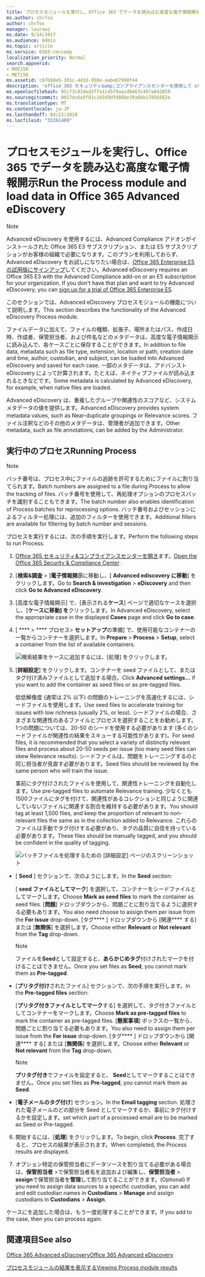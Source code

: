 ```yaml
---
title: プロセスモジュールを実行し、Office 365 でデータを読み込む高度な電子情報開示
ms.author: chrfox
author: chrfox
manager: laurawi
ms.date: 9/14/2017
ms.audience: Admin
ms.topic: article
ms.service: O365-seccomp
localization_priority: Normal
search.appverid:
- MOE150
- MET150
ms.assetid: c87bb0e5-301c-4d1d-958e-aabeb7990f44
description: 'office 365 セキュリティ&amp;コンプライアンスセンターを使用して office 365 Advanced eDiscovery にアクセスし、ケースに対して Process モジュールを実行する方法について説明します。  '
ms.openlocfilehash: 95c73c034ed2ffa1c45f9aacd8463c497a842859
ms.sourcegitcommit: 0017dc6a5f81c165d9dfd88be39a6bb17856582e
ms.translationtype: MT
ms.contentlocale: ja-JP
ms.lasthandoff: 04/23/2019
ms.locfileid: "32261409"
---
```

# <a name="run-the-process-module-and-load-data-in-office-365-advanced-ediscovery"></a><span data-ttu-id="eb8a4-103">プロセスモジュールを実行し、Office 365 でデータを読み込む高度な電子情報開示</span><span class="sxs-lookup"><span data-stu-id="eb8a4-103">Run the Process module and load data in Office 365 Advanced eDiscovery</span></span>

> [!NOTE]
> <span data-ttu-id="eb8a4-p101">Advanced eDiscovery を使用するには、Advanced Compliance アドオンがインストールされた Office 365 E3 サブスクリプション、または E5 サブスクリプションがお客様の組織で必要になります。このプランを利用しておらず、Advanced eDiscovery をお試しになりたい場合は、[Office 365 Enterprise E5 の試用版にサインアップ](https://go.microsoft.com/fwlink/p/?LinkID=698279)してください。</span><span class="sxs-lookup"><span data-stu-id="eb8a4-p101">Advanced eDiscovery requires an Office 365 E3 with the Advanced Compliance add-on or an E5 subscription for your organization. If you don't have that plan and want to try Advanced eDiscovery, you can [sign up for a trial of Office 365 Enterprise E5](https://go.microsoft.com/fwlink/p/?LinkID=698279).</span></span> 
  
<span data-ttu-id="eb8a4-106">このセクションでは、Advanced eDiscovery プロセスモジュールの機能について説明します。</span><span class="sxs-lookup"><span data-stu-id="eb8a4-106">This section describes the functionality of the Advanced eDiscovery Process module.</span></span> 
  
<span data-ttu-id="eb8a4-107">ファイルデータに加えて、ファイルの種類、拡張子、場所またはパス、作成日時、作成者、保管担当者、および件名などのメタデータは、高度な電子情報開示に読み込んで、各ケースごとに保存することができます。</span><span class="sxs-lookup"><span data-stu-id="eb8a4-107">In addition to file data, metadata such as file type, extension, location or path, creation date and time, author, custodian, and subject, can be loaded into Advanced eDiscovery and saved for each case.</span></span> <span data-ttu-id="eb8a4-108">一部のメタデータは、アドバンスト eDiscovery によって計算されます。たとえば、ネイティブファイルが読み込まれるときなどです。</span><span class="sxs-lookup"><span data-stu-id="eb8a4-108">Some metadata is calculated by Advanced eDiscovery, for example, when native files are loaded.</span></span> 
  
<span data-ttu-id="eb8a4-109">Advanced eDiscovery は、重複したグループや関連性のスコアなど、システムメタデータの値を提供します。</span><span class="sxs-lookup"><span data-stu-id="eb8a4-109">Advanced eDiscovery provides system metadata values, such as Near-duplicate groupings or Relevance scores.</span></span> <span data-ttu-id="eb8a4-110">ファイル注釈などのその他のメタデータは、管理者が追加できます。</span><span class="sxs-lookup"><span data-stu-id="eb8a4-110">Other metadata, such as file annotations, can be added by the Administrator.</span></span> 
  
## <a name="running-process"></a><span data-ttu-id="eb8a4-111">実行中のプロセス</span><span class="sxs-lookup"><span data-stu-id="eb8a4-111">Running Process</span></span>

> [!NOTE]
> <span data-ttu-id="eb8a4-112">バッチ番号は、プロセス中にファイルの追跡を許可するためにファイルに割り当てられます。</span><span class="sxs-lookup"><span data-stu-id="eb8a4-112">Batch numbers are assigned to a file during Process to allow the tracking of files.</span></span> <span data-ttu-id="eb8a4-113">バッチ番号を使用して、再処理オプションのプロセスバッチを識別することもできます。</span><span class="sxs-lookup"><span data-stu-id="eb8a4-113">The batch number also enables identification of Process batches for reprocessing options.</span></span> <span data-ttu-id="eb8a4-114">バッチ番号およびセッションによるフィルター処理には、追加のフィルターを使用できます。</span><span class="sxs-lookup"><span data-stu-id="eb8a4-114">Additional filters are available for filtering by batch number and sessions.</span></span> 
  
<span data-ttu-id="eb8a4-115">プロセスを実行するには、次の手順を実行します。</span><span class="sxs-lookup"><span data-stu-id="eb8a4-115">Perform the following steps to run Process.</span></span>
  
1. <span data-ttu-id="eb8a4-116">[Office 365 セキュリティ&amp;コンプライアンスセンターを開き](go-to-the-securitycompliance-center.md)ます。</span><span class="sxs-lookup"><span data-stu-id="eb8a4-116">[Open the Office 365 Security &amp; Compliance Center](go-to-the-securitycompliance-center.md) .</span></span> 
    
2. <span data-ttu-id="eb8a4-117">[**検索&amp;調査** \> ]**電子情報開示**に移動し、[ **Advanced ediscovery に移動**] をクリックします。</span><span class="sxs-lookup"><span data-stu-id="eb8a4-117">Go to **Search &amp; investigation** \> **eDiscovery** and then click **Go to Advanced eDiscovery**.</span></span>
    
3. <span data-ttu-id="eb8a4-118">[高度な電子情報開示] で、[表示される**ケース**] ページで適切なケースを選択し、[**ケースに移動] を**クリックします。</span><span class="sxs-lookup"><span data-stu-id="eb8a4-118">In Advanced eDiscovery, select the appropriate case in the displayed **Cases** page and click **Go to case**.</span></span>
    
4. <span data-ttu-id="eb8a4-119">[ \*\*\*\* \> \*\*\*\* プロセス\> **セットアップ**の準備] で、使用可能なコンテナーの一覧からコンテナーを選択します。</span><span class="sxs-lookup"><span data-stu-id="eb8a4-119">In **Prepare** \> **Process** \> **Setup**, select a container from the list of available containers.</span></span>
    
    ![検索結果をケースに追加するには、[処理] をクリックします。](media/50bdc55c-d378-4881-b302-31ef785fa359.png)
  
5. <span data-ttu-id="eb8a4-121">[**詳細設定**] をクリックします。コンテナーを seed ファイルとして、またはタグ付け済みファイルとして追加する場合。</span><span class="sxs-lookup"><span data-stu-id="eb8a4-121">Click **Advanced settings...** if you want to add the container as seed files or as pre-tagged files.</span></span> 
    
    <span data-ttu-id="eb8a4-122">低低解像度 (通常は 2% 以下) の問題のトレーニングを高速化するには、シードファイルを使用します。</span><span class="sxs-lookup"><span data-stu-id="eb8a4-122">Use seed files to accelerate training for issues with low richness (usually 2%, or less).</span></span> <span data-ttu-id="eb8a4-123">シードファイルの場合、さまざまな関連性のあるファイルとプロセスを選択することをお勧めします。1つの問題については、20-50 のシードを使用する必要があります (多くのシードファイルが関連性の結果をスキューする可能性があります)。</span><span class="sxs-lookup"><span data-stu-id="eb8a4-123">For seed files, it is recommended that you select a variety of distinctly relevant files and process about 20-50 seeds per issue (too many seed files can skew Relevance results).</span></span> <span data-ttu-id="eb8a4-124">シードファイルは、問題をトレーニングするのと同じ担当者が見直す必要があります。</span><span class="sxs-lookup"><span data-stu-id="eb8a4-124">Seed files should be reviewed by the same person who will train the issue.</span></span>
    
    <span data-ttu-id="eb8a4-125">事前にタグ付けされたファイルを使用して、関連性トレーニングを自動化します。</span><span class="sxs-lookup"><span data-stu-id="eb8a4-125">Use pre-tagged files to automate Relevance training.</span></span> <span data-ttu-id="eb8a4-126">少なくとも1500ファイルにタグを付けて、関連性があるコレクションと同じように関連していないファイルに関連する割合を維持する必要があります。</span><span class="sxs-lookup"><span data-stu-id="eb8a4-126">You should tag at least 1,500 files, and keep the proportion of relevant to non-relevant files the same as in the collection added to Relevance.</span></span> <span data-ttu-id="eb8a4-127">これらのファイルは手動でタグ付けする必要があり、タグの品質に自信を持っている必要があります。</span><span class="sxs-lookup"><span data-stu-id="eb8a4-127">These files should be manually tagged, and you should be confident in the quality of tagging.</span></span>
    
    ![バッチファイルを処理するための [詳細設定] ページのスクリーンショット](media/3c25cb78-4484-41e5-bd34-3753c7ab6cf2.jpg)
  
  - <span data-ttu-id="eb8a4-129">[ **Seed** ] セクションで、次のようにします。</span><span class="sxs-lookup"><span data-stu-id="eb8a4-129">In the **Seed** section:</span></span> 
    
    <span data-ttu-id="eb8a4-130">[ **seed ファイルとしてマーク**] を選択して、コンテナーをシードファイルとしてマークします。</span><span class="sxs-lookup"><span data-stu-id="eb8a4-130">Choose **Mark as seed files** to mark the container as seed files.</span></span> <span data-ttu-id="eb8a4-131">[**問題**] ドロップダウンから、問題ごとに割り当てるように選択する必要もあります。</span><span class="sxs-lookup"><span data-stu-id="eb8a4-131">You also need choose to assign them per issue from the **For issue** drop-down.</span></span> <span data-ttu-id="eb8a4-132">[タグ\*\*\*\* ] ドロップダウンから [関連\*\*\*\* する] または [**無関係**] を選択します。</span><span class="sxs-lookup"><span data-stu-id="eb8a4-132">Choose either **Relevant** or **Not relevant** from the **Tag** drop-down.</span></span> 
    
    > [!NOTE]
    > <span data-ttu-id="eb8a4-133">ファイルを**Seed**として設定すると、**あらかじめタグ**付けされたマークを付けることはできません。</span><span class="sxs-lookup"><span data-stu-id="eb8a4-133">Once you set files as **Seed**, you cannot mark them as **Pre-tagged**.</span></span> 
  
  - <span data-ttu-id="eb8a4-134">[**プリタグ付け**されたファイル] セクションで、次の手順を実行します。</span><span class="sxs-lookup"><span data-stu-id="eb8a4-134">In the **Pre-tagged files** section:</span></span> 
    
    <span data-ttu-id="eb8a4-135">[**プリタグ付きファイルとしてマーク**する] を選択して、タグ付きファイルとしてコンテナーをマークします。</span><span class="sxs-lookup"><span data-stu-id="eb8a4-135">Choose **Mark as pre-tagged files** to mark the container as pre-tagged files.</span></span> <span data-ttu-id="eb8a4-136">[**懸案事項**] ボックスの一覧から、問題ごとに割り当てる必要もあります。</span><span class="sxs-lookup"><span data-stu-id="eb8a4-136">You also need to assign them per issue from the **For issue** drop-down.</span></span> <span data-ttu-id="eb8a4-137">[タグ\*\*\*\* ] ドロップダウンから [関連\*\*\*\* する] または [**無関係**] を選択します。</span><span class="sxs-lookup"><span data-stu-id="eb8a4-137">Choose either **Relevant** or **Not relevant** from the **Tag** drop-down.</span></span> 
    
    > [!NOTE]
    > <span data-ttu-id="eb8a4-138">**プリタグ付き**でファイルを設定すると、 **Seed**としてマークすることはできません。</span><span class="sxs-lookup"><span data-stu-id="eb8a4-138">Once you set files as **Pre-tagged**, you cannot mark them as **Seed**.</span></span> 
  
  - <span data-ttu-id="eb8a4-139">[**電子メールのタグ付け**] セクション。</span><span class="sxs-lookup"><span data-stu-id="eb8a4-139">In the **Email tagging** section.</span></span> <span data-ttu-id="eb8a4-140">処理された電子メールのどの部分を Seed としてマークするか、事前にタグ付けするかを設定します。</span><span class="sxs-lookup"><span data-stu-id="eb8a4-140">set which part of a processed email are to be marked as Seed or Pre-tagged.</span></span> 
    
6. <span data-ttu-id="eb8a4-141">開始するには、[**処理**] をクリックします。</span><span class="sxs-lookup"><span data-stu-id="eb8a4-141">To begin, click **Process**.</span></span> <span data-ttu-id="eb8a4-142">完了すると、プロセスの結果が表示されます。</span><span class="sxs-lookup"><span data-stu-id="eb8a4-142">When completed, the Process results are displayed.</span></span>
    
7. <span data-ttu-id="eb8a4-143">オプション特定の保管担当者にデータソースを割り当てる必要がある場合は、**保管担当者** \>で保管担当者名を追加および編集し、**保管担当者** \> **assign**で保管担当者を**管理**して割り当てることができます。</span><span class="sxs-lookup"><span data-stu-id="eb8a4-143">(Optional) If you need to assign data sources to a specific custodian, you can add and edit custodian names in **Custodians** \> **Manage** and assign custodians in **Custodians** \> **Assign**.</span></span> 
    
<span data-ttu-id="eb8a4-144">ケースにを追加した場合は、もう一度処理することができます。</span><span class="sxs-lookup"><span data-stu-id="eb8a4-144">If you add to the case, then you can process again.</span></span>
  
## <a name="see-also"></a><span data-ttu-id="eb8a4-145">関連項目</span><span class="sxs-lookup"><span data-stu-id="eb8a4-145">See also</span></span>

[<span data-ttu-id="eb8a4-146">Office 365 Advanced eDiscovery</span><span class="sxs-lookup"><span data-stu-id="eb8a4-146">Office 365 Advanced eDiscovery</span></span>](office-365-advanced-ediscovery.md)
  
[<span data-ttu-id="eb8a4-147">プロセスモジュールの結果を表示する</span><span class="sxs-lookup"><span data-stu-id="eb8a4-147">Viewing Process module results</span></span>](view-process-module-results-in-advanced-ediscovery.md)

